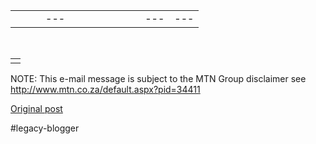 <!--
date: '2008-06-17'
published: true
slug: 2008-06-fw-signs
time_to_read: 5
title: 'FW: SIGNS..................'
-->

|  |  |  |  |  |  |  |  |  |  |  |  |  |
| --- | --- | --- | --- | --- | --- | --- | --- | --- | --- | --- | --- | --- |
| |  | | --- | |  | | |  |  | | --- | --- | | |  | | --- | |  | |      |  |  |  |  |  | | --- | --- | --- | --- | --- | | |  | | --- | |  | | Sign over a Gyneacologist's Office: "Dr. Jones, at your cervix." \*\*\*\*\*\*\*\*\*\*\*\*\*\*\*\*\*\*\*\*\*\*\*\*\*\*  On a Septic Tank Truck in Oregon: Yesterday's Meals on Wheels \*\*\*\*\*\*\*\*\*\*\*\*\*\*\*\*\*\*\*\*\*\*\*\*\*\*  On another Septic Tank Truck: "We're #1 in the #2 business" \*\*\*\*\*\*\*\*\*\*\*\*\*\*\*\*\*\*\*\*\*\*\*\*\*\*  On a Plumber's truck: "We repair what your husband fixed." \*\* \*\*\*\*\*\*\*\*\*\*\*\*\*\*\*\*\*\*\*\*\*\*\*\*  On a Plastic Surgeon's Office door: "Hello. Can we pick your nose?" \*\*\*\*\*\*\*\*\*\*\*\*\*\*\*\*\*\*\*\*\*\*\*\*\*\*  At a Towing company: "We don't charge an arm and a leg. We want tows." \*\*\*\*\*\*\*\*\*\*\*\*\*\*\*\*\*\*\*\*\*\*\*\*\*\*  On an Electrician's truck: "Let us remove your shorts." \*\*\*\*\*\*\*\*\*\*\*\*\*\*\*\*\*\*\*\*\*\*\*\*\*\*  In a Nonsmoking Area: "If we see smoke, we will assume you are on fire and take appropriate action." \*\*\*\*\*\*\*\*\*\*\*\*\*\*\*\*\*\*\*\*\*\*\*\*\*\*  On a Maternity Room door: "Push. Push. Push." \*\*\*\*\*\*\*\*\*\*\*\*\*\*\*\*\*\*\*\*\*\*\*\*\*\*  At an Optometrist's Office : "If you don't see what you're looking for, you've come to the right place." \*\*\*\*\*\*\*\*\*\*\*\*\*\*\*\*\*\*\*\*\*\*\*\*\*\*  On a Taxidermist's window: "We really know our stuff." \*\*\*\*\*\*\*\*\*\*\*\*\*\*\*\*\*\*\*\*\*\*\*\*\*\*  On a Fence: "Salesmen welcome! Dog food is expensive!" \*\*\*\*\*\*\*\*\*\*\*\*\*\*\*\*\*\*\*\*\*\*\*\*\*\*  At a Car Dealership: "The best way to get back on your feet - miss a car payment." \*\*\*\*\*\*\*\*\*\*\*\*\*\*\*\*\*\*\*\*\*\*\*\*\*\*  Outside a Muffler Shop: "No appointment necessary We hear you coming." \*\*\*\*\*\*\*\*\*\*\*\*\*\*\*\*\*\*\*\*\*\*\*\*\*\*  In a Veterinarian's waiting room: "Be back in 5 minutes. Sit! Stay!" \*\*\*\*\*\*\*\*\*\*\*\*\*\*\*\*\*\*\*\*\*\*\*\*\*\*  At the Electric Company: "We would be delighted if you send in your payment. However, if you don't, you will be." \*\*\*\*\*\*\*\*\*\*\*\*\*\*\*\*\*\*\*\*\*\*\*\*\*\*  In a Restaurant window: "Don't stand there and be hungry, Come on in and get fed up." \*\*\*\*\*\*\*\*\*\*\*\*\*\*\*\*\*\*\*\*\*\*\*\*\*\*  In the front yard of a Funeral Home: "Drive carefully. We'll wait."  \*\*\*\*\*\*\*\*\*\*\*\*\*\*\*\*\*\*\*\*\*\*\*\*\*\* At a Propane Filling Station , "Thank heaven for little grills." \*\*\*\*\*\*\*\*\*\*\*\*\*\*\*\*\*\*\*\*\*\*\*\*\*\*  And don't forget the sign at a Chicago Radiator Shop: "Best place in town to take a leak " | |  | |  | |      |  | | --- | |  | | |  | |  | |

 

|  |
| --- |
|  |

NOTE: This e-mail message is subject to the MTN Group disclaimer see http://www.mtn.co.za/default.aspx?pid=34411

[Original post](https://ysfk.blogspot.com/2008/06/fw-signs.html)

#legacy-blogger 